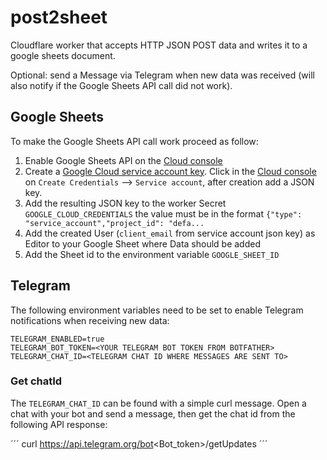 # post2sheet

Cloudflare worker that accepts HTTP JSON POST data and writes it to a google sheets document.

Optional: send a Message via Telegram when new data was received (will also notify if the Google Sheets API call did not work).

## Google Sheets

To make the Google Sheets API call work proceed as follow:

1. Enable Google Sheets API on the [Cloud console](https://console.cloud.google.com/apis/library/sheets.googleapis.com)
2. Create a [Google Cloud service account key](https://cloud.google.com/iam/docs/creating-managing-service-account-keys). Click in the [Cloud console](https://console.cloud.google.com/apis/credentials) on `Create Credentials` --> `Service account`, after creation add a JSON key.
3. Add the resulting JSON key to the worker Secret `GOOGLE_CLOUD_CREDENTIALS` the value must be in the format `{"type": "service_account","project_id": "defa...`
4. Add the created User (`client_email` from service account json key) as Editor to your Google Sheet where Data should be added
5. Add the Sheet id to the environment variable `GOOGLE_SHEET_ID`

## Telegram

The following environment variables need to be set to enable Telegram notifications when receiving new data:

```
TELEGRAM_ENABLED=true
TELEGRAM_BOT_TOKEN=<YOUR TELEGRAM BOT TOKEN FROM BOTFATHER>
TELEGRAM_CHAT_ID=<TELEGRAM CHAT ID WHERE MESSAGES ARE SENT TO>
```

### Get chatId

The `TELEGRAM_CHAT_ID` can be found with a simple curl message.
Open a chat with your bot and send a message, then get the chat id from the following API response:

´´´
curl https://api.telegram.org/bot<Bot_token>/getUpdates
´´´
